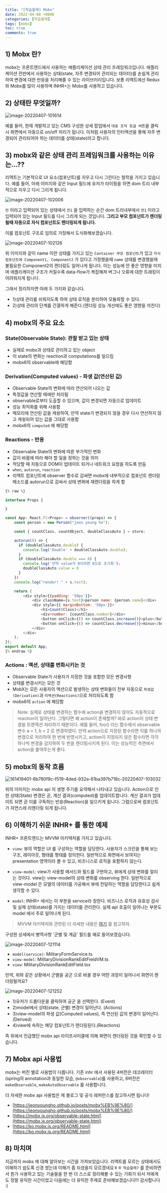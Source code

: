 ```yaml
---
title: "[학습할래] Mobx"
date: 2022-04-08 +0800
categories: [학습할래]
tags: [mobx]
toc: true
comments: true
---
```


## 1) Mobx 란?
mobx는 프론트엔드에서 사용하는 애플리케이션 상태 관리 프레임워크입니다. 애플리케이션 전반에서 사용하는 상태(state, 자주 변경되어 관리되는 데이터)를 손쉽게 관리하여 변경에 대한 반응을 처리해줄 수 있는 라이브러리입니다. 보통 리액트에선 Redux와 Mobx를 많이 사용하며 INHR+는 Mobx를 사용하고 있습니다.

## 2) 상태란 무엇일까?

![image-20220407-101614](https://github.com/jeonyoungho/jeonyoungho.github.io/assets/44339530/6233feb6-e032-4051-b413-4baaee7bd338)

예를 들어, 현재 개발하고 있는 CMS 구성원 상세 팝업에서 `대표 조직 토글 버튼`을 클릭시 화면에서 자동으로 on/off 처리가 됩니다. 이처럼 사용자의 인터렉션을 통해 자주 변경되어 관리되어야 하는 데이터를 상태(state)라고 합니다.

## 3) mobx와 같은 상태 관리 프레임워크를 사용하는 이유는…??
리액트는 기본적으로 UI 요소(컴포넌트)를 지우고 다시 그린다는 철학을 가지고 있습니다. 예를 들어, 아래 이미지와 같은 Input 필드에 유저가 타이핑을 하면 dom 트리 내부적으로 지우고 다시 그리게 됩니다.

![image-20220407-102006](https://github.com/jeonyoungho/jeonyoungho.github.io/assets/44339530/9ab5f3cf-aa17-4990-9b44-0db301bab18d)

`전` 이라고 입력되어 있는 상태에서 `전1` 을 입력하는 순간 dom 트리내부에서 `전1` 이라고 입력되어 있는 Input 필드를 다시 그리게 되는 것입니다. <b>그리고 부모 컴포넌트가 렌더링될때 자동으로 자식 컴포넌트도 렌더링되게 됩니다.</b>

이를 컴포넌트 구조로 임의로 가정해서 도식화해보겠습니다.

![image-20220407-102126](https://github.com/jeonyoungho/jeonyoungho.github.io/assets/44339530/b722a603-dccb-46a8-9d4a-0e25b865a192)

위 이미지와 같이 name 이란 상태를 가지고 있는 `Container 부모 컴포넌트`가 있고 `자식 컴포넌트에 Component1, Component2` 가 있다고 가정했을때 `name` 상태를 변경했을때 불필요한 Component2의 렌더링도 일어나게 됩니다. 이는 성능에 안 좋은 영향을 미치며 애플리케이션 구조가 커질수록 data-flow가 복잡해져 버그나 오류에 대한 트래킹이 어려워지게 됩니다.

그래서 정리하자면 아래 두 가지와 같습니다.

- 1)상태 관리를 쉬워지도록 하여 상태 로직을 분리하여 모듈화할 수 있다.
- 2)상태 관리의 단계를 간결하게 해준다.(렌더링 성능 개선에도 좋은 영향을 끼친다)



## 4) mobx의 주요 요소

### State(Observable State): 관찰 받고 있는 상태
- 실제로 mobx과 상태로 관리하고 있는 object
- 이 state의 변화는 reaction과 computations를 일으킴
- mobx6의 observable에 해당함

### Derivation(Computed values) - 파생 값(연산된 값)
- Observable State의 변화에 따라 연산되어 나오는 값
- 특정값을 연산할 때에만 처리됨
- observable로부터 도출할 수 있으며, 값이 변경되면 자동으로 업데이트
- 성능 최적화를 위해 사용함
- 메모리에 연산된 값을 캐슁하여, 만약 state가 변경되지 않을 경우 다시 연산하지 않고 캐슁되어 있는 값을 그대로 사용함
- mobx6의 `computed` 에 해당함

### Reactions - 반응
- Observable State의 변화에 따른 부가적인 변화
- 값이 바뀜에 따라 해야 할 일을 정하는 것을 의미
- 적당할 때 자동으로 DOM이 업데이트 되거나 네트워크 요청을 하도록 만듬
- `when`, `autorun`, `reaction`
- 리액트 컴포넌트에 observer 함수로 감싸면 mobx에 내부적으로 컴포넌트 렌더링 메소드를 autorun으로 감싸서 상태 변화에 재렌더링을 하게 함

```javascript
{% raw %}

interface Props {

}

const App: React.FC<Props> = observer((props) => {
    const person = new Person("jeon young ho");

    const { countClass, countObject, doubleClassAuto } = store;

    autorun(() => {
      if (doubleClassAuto.double) {
        console.log('Double' + doubleClassAuto.double);
      }
      if (doubleClassAuto.double === 8) {
        console.log('만약 value가 8이라면 0으로 초기화');
        doubleClassAuto.value = 0
      }
    })
    console.log("render! " + s.text);

    return (
        <div style={{padding: '50px'}}>
            <div className={s.text}>person name: {person.name}</div>
            <div style={{ marginBottom: '50px'}}>
                <h1>Count(Class)</h1>
                <div>number: {countClass.number}</div>
                <button onClick={() => countClass.increase()}>plus</button>
                <button onClick={() => countClass.decrease()}>minus</button>
            </div>
        </div>
    );
});
export default App;
{% endraw %}
```

### Actions : 액션, 상태를 변화시키는 것
- Observable State가 사용자가 지정한 것을 포함한 모든 변경사항
- 상태를 변경시키는 모든 것
- MobX는 모든 사용자의 액션으로 발생하는 상태 변화들이 전부 자동으로 `파생값(Derivation)`과 `리액션(Reactions)`으로 처리되도록 함
- mobx6의 `action` 에 해당함

> Note: 실제로 상태를 변경하는 함수에 action을 변경하지 않아도 자동적으로 reaction이 일어난다. 그렇다면 왜 action이 존재할까? 바로 action이 상태 변경을 트랜잭션 처리하기 때문이다. 예를 들어, foo() 라는 함수에서 observable 변수 a = 1, b = 2 로 변경하였다. 만약 action으로 지정된 함수라면 이를 하나의 변경으로 처리하여 한 번에 반영시키고, action이 지정되지 않은 함수라면 각각 하나씩 변경을 감지하여 두 번을 렌더링시키게 된다. 이는 성능적인 측면에서 action을 붙여주는게 좋다.



## 5) mobx의 동작 흐름 

![161419401-8b780f9c-f519-4ded-932a-61ba397b718c-20220407-103032](https://github.com/jeonyoungho/jeonyoungho.github.io/assets/44339530/8b91dfba-1cf2-4a7a-9419-ae2e9633c744)

위의 이미지는 mobx api 의 생명 주기를 요약해서 나타내고 있습니다. Action으로 인한 상태(State) 변경은 곧, 계산 결과(computed)를 업데이트합니다. 계산 결과가 업데이트 되면 곧 이를 구독하는 반응(Reaction)을 일으키게 됩니다. 그럼으로써 컴포넌트가 자연스레 리렌더링 되게 됩니다.


## 6) 이해하기 쉬운 INHR+ 를 통한 예제

INHR+ 프론트엔드는 MVVM 아키텍처를 가지고 있습니다. 

- `view`: 뷰의 역할은 UI 를 구성하는 역할을 담당한다. 사용자가 스크린을 통해 보는 구조, 레이아웃, 형태를 형태를 정의한다. 일반적으로 화면에서 보여지는 presentation 영역이라 볼 수 있고, 비즈니스로 로직을 포함하지 않는다.

- `view-model`: view가 사용할 메서드와 필드를 구현하고, 뷰에게 상태 변화를 알리는 것이다. view는 view-model의 상태 변화를 observing 한다. 일반적으로 view-model 은 모델의 데이터를 가공해서 뷰에 전달하는 역할을 담당한다고 쉽게 생각할 수 있다.

- `model`: INHR+ 에서는 이 부분을 service라 칭한다. 비즈니스 로직과 유효성 검사 및 실제 상태(state)를 가지는 데이터를 관리한다. 실제 api 호출이 일어나는 부분도 model 에서 주로 일어나게 된다.

> MVVM 아키텍처와 관련된 더 자세한 내용은 [여기](https://velog.io/@k7120792/Model-View-ViewModel-Pattern) 를 참고하자.


구성원 상세에서 병역사항 '군별 및 계급' 필드를 예로 들어보겠습니다.

![image-20220407-121114](https://github.com/jeonyoungho/jeonyoungho.github.io/assets/44339530/8e3deef9-a723-43c8-bc90-f76a8000623f)

- `model(service)`: MilitaryFormService.ts
- `view-model`: MilitaryDivisionRankEditFieldVM.ts
- `view`: MilitaryDivisionRankEditField.tsx

만약, 위와 같은 상황에서 군별을 공군 으로 바꿀 경우 어떤 과정이 일어나서 화면이 렌더링될까요?

![image-20220407-121252](https://github.com/jeonyoungho/jeonyoungho.github.io/assets/44339530/8ea3f20f-299f-4c09-b762-e2cf72fb5bfa)

- 1)유저가 드롭다운을 클릭하여 공군 을 선택한다. (Event)
- 2)model에서 상태(state, 군별) 변경이 일어난다. (Actions)
- 3)view-model의 파생 값(Computed values), 즉 연산된 값의 변경이 일어난다. (Derived)
- 4)view에 속하는 해당 컴포넌트가 렌더링된다.(Reactions)

즉 위에서 언급했던 mobx api 라이프사이클에 의해 화면이 렌더링된 것을 확인할 수 있습니다.

## 7) Mobx api 사용법

mobx는 버전 별로 사용법이 다릅니다. 기존 inhr 에서 사용된 4버전은 데코레이터(spring의 annotation과 동일한 모습, `@observable`)를 사용하고, 6버전은 `makeObservable`, `makeAutoObservable` 를 사용합니다.

더 자세한 mobx api 사용법은 제 블로그 및 공식 레퍼런스를 참고하시면 됩니다!

- [https://jeonyoungho.github.io/posts/mobx%EB%9E%80/](https://jeonyoungho.github.io/posts/mobx%EB%9E%80/)
- [https://mobx.js.org/observable-state.html](https://mobx.js.org/observable-state.html)
- [https://ko.mobx.js.org/README.html](https://ko.mobx.js.org/README.html)

## 8) 마치며
지금까지 mobx 에 대해 알아보는 시간을 가져보았습니다. 리액트를 모르는 상태에서도 이해하기 쉽도록 신경 썼는데 이해가 좀 되셨을지 모르겠네요ㅎㅎ `학습할래?` 를 준비하면서 뭔가 사용하고 있는 기술들을 한 번 더 스스로 정리해볼 수 있는 기회가 되서 저에게도 정말 유익한 시간이었고 다음에는 더 유익한 주제로 준비해보겠습니다!!! 감사합니다 :)